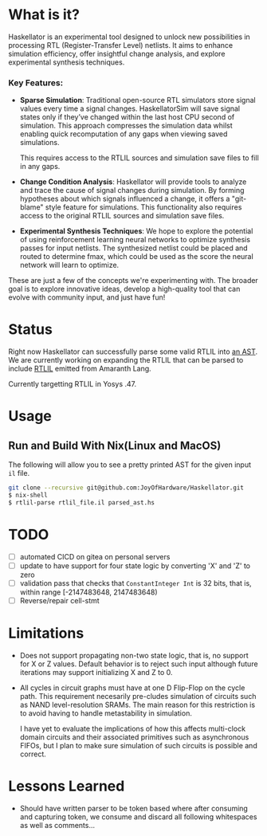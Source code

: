 # What is it?

Haskellator is an experimental tool designed to unlock new possibilities in processing RTL (Register-Transfer Level) netlists. It aims to enhance simulation efficiency, offer insightful change analysis, and explore experimental synthesis techniques.

### Key Features:

- **Sparse Simulation**:
  Traditional open-source RTL simulators store signal values every time a signal changes. 
  HaskellatorSim will save signal states only if they’ve changed 
  within the last host CPU second of simulation. This approach compresses the simulation 
  data whilst enabling quick recomputation of any gaps when viewing saved simulations. 

  This requires access to the RTLIL sources and simulation save files to fill in any gaps.

- **Change Condition Analysis**:
  Haskellator will provide tools to analyze and trace the cause of signal changes during 
  simulation. By forming hypotheses about which signals influenced a change, it offers a 
  "git-blame" style feature for simulations. This functionality also requires access to 
  the original RTLIL sources and simulation save files.

- **Experimental Synthesis Techniques**:
  We hope to explore the potential of using reinforcement learning neural networks to 
  optimize synthesis passes for input netlists. The synthesized netlist could be placed 
  and routed to determine fmax, which could be used as the score the neural network will
  learn to optimize.

These are just a few of the concepts we're experimenting with. The broader goal is to 
explore innovative ideas, develop a high-quality tool that can evolve with community 
input, and just have fun!

# Status

Right now Haskellator can successfully parse some valid RTLIL into [an AST](./src/RTLIL/Syntax.hs).
We are currently working on expanding the RTLIL that can be parsed to include
[RTLIL](https://github.com/YosysHQ/yosys/blob/main/kernel/rtlil.h) 
emitted from Amaranth Lang.

Currently targetting RTLIL in Yosys .47.

# Usage

## Run and Build With Nix(Linux and MacOS)

The following will allow you to see a pretty printed
AST for the given input `il` file.

```bash
git clone --recursive git@github.com:JoyOfHardware/Haskellator.git
$ nix-shell
$ rtlil-parse rtlil_file.il parsed_ast.hs
```

# TODO
 - [ ] automated CICD on gitea on personal servers
 - [ ] update to have support for four state logic by converting 'X' and 'Z' to zero
 - [ ] validation pass that checks that `ConstantInteger Int` is
   32 bits, that is, within range  \[-2147483648, 2147483648)
 - [ ] Reverse/repair cell-stmt

# Limitations
 - Does not support propagating non-two state logic, that is, no
   support for X or Z values. Default behavior is to reject such
   input although future iterations may support initializing X and
   Z to 0.
 - All cycles in circuit graphs must have at one D Flip-Flop on the
   cycle path. This requirement necesarily pre-cludes simulation of
   circuits such as NAND level-resolution SRAMs. The main reason for
   this restriction is to avoid having to handle metastability in 
   simulation.

   I have yet to evaluate the implications of how this affects
   multi-clock domain circuits and their associated primitives such
   as asynchronous FIFOs, but I plan to make sure simulation of such
   circuits is possible and correct.

# Lessons Learned
 - Should have written parser to be token based where after consuming
   and capturing token, we consume and discard all following whitespaces
   as well as comments...